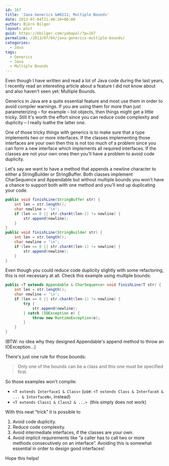 ```yaml
---
id: 167
title: 'Java Generics &#8211; Multiple Bounds'
date: 2013-07-04T21:48:10+00:00
author: Björn Bilger
layout: post
guid: https://bbilger.com/yabapal/?p=167
permalink: /2013/07/04/java-generics-multiple-bounds/
categories:
  - Java
tags:
  - Generics
  - Java
  - Multiple Bounds
---
```

Even though I have written and read a lot of Java code during the last years, I recently read an interesting article about a feature I did not know about and also haven't seen yet: Multiple Bounds.

Generics in Java are a quite essential feature and most use them in order to avoid compiler warnings. If you are using them for more than just parameterizing &#8211; for example &#8211; list objects, then things might get a little tricky. Still it's worth the effort since you can reduce code complexity and duplicity &#8211; I really loathe the latter one.

One of those tricky things with generics is to make sure that a type implements two or more interfaces. If the classes implementing those interfaces are your own then this is not too much of a problem since you can form a new interface which implements all required interfaces. If the classes are not your own ones then you'll have a problem to avoid code duplicity.

<!--more-->

Let's say we want to have a method that appends a newline character to either a StringBuilder or StringBuffer. Both classes implement CharSequence and Appendable but without multiple bounds you won't have a chance to support both with one method and you'll end up duplicating your code.

``` java
public void finishLine(StringBuffer str) {
	int len = str.length();
	char newline = '\n';
	if (len == 0 || str.charAt(len-1) != newline) {
		str.append(newline);
	}
}
public void finishLine(StringBuilder str) {
	int len = str.length();
	char newline = '\n';
	if (len == 0 || str.charAt(len-1) != newline) {
		str.append(newline);
	}
}
```

Even though you could reduce code duplicity slightly with some refactoring, this is not necessary at all. Check this example using multiple bounds:

``` java
public <T extends Appendable & CharSequence> void finishLine(T str) {
	int len = str.length();
	char newline = '\n';
	if (len == 0 || str.charAt(len-1) != newline) {
		try {
			str.append(newline);
		} catch (IOException e) {
			throw new RuntimeException(e);
		}
	}
}
```

(BTW: no idea why they designed Appendable's append method to throw an IOException&#8230;)

There's just one rule for those bounds:

> Only one of the bounds can be a class and this one must be specified first.

So those examples won't compile:

  * `<T extends Interface1 & Class>` (use: `<T extends Class & InterfaceX & ... & InterfaceN>`, instead)</span>
  * `<T extends Class1 & Class2 & ...>`  (this simply does not work)

With this neat &#8220;trick&#8221; it is possible to

  1. Avoid code duplicity.
  2. Reduce code complexity.
  3. Avoid intermediate interfaces, if the classes are your own.
  4. Avoid implicit requirements like &#8220;a caller has to call two or more methods consecutively on an interface&#8221;. Avoiding this is somewhat essential in order to design good interfaces!

Hope this helps!